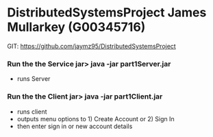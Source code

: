 # DistributedSystemsProject James Mullarkey (G00345716)

GIT: https://github.com/jaymz95/DistributedSystemsProject

### Run the the Service jar> java -jar part1Server.jar

- runs Server

### Run the the Client jar> java -jar part1Client.jar

- runs client
- outputs menu options to 1) Create Account or 2) Sign In
- then enter sign in or new account details